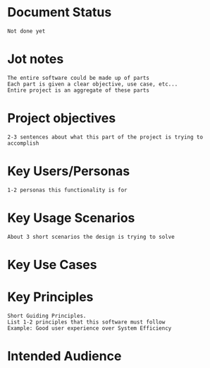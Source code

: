 # Document Status
    Not done yet

# Jot notes
    The entire software could be made up of parts  
    Each part is given a clear objective, use case, etc...  
    Entire project is an aggregate of these parts

# Project objectives
    2-3 sentences about what this part of the project is trying to accomplish

# Key Users/Personas
    1-2 personas this functionality is for

# Key Usage Scenarios
    About 3 short scenarios the design is trying to solve

# Key Use Cases
    
# Key Principles
    Short Guiding Principles.  
    List 1-2 principles that this software must follow  
    Example: Good user experience over System Efficiency

# Intended Audience
